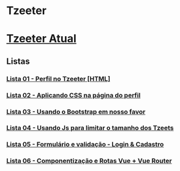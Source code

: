 # Tzeeter

# [Tzeeter Atual](https://l3yalberto.github.io/Tzeeter/)

## Listas

### [Lista 01 - Perfil no Tzeeter \[HTML\]](https://github.com/l3yAlberto/Tzeeter/tree/f02763ad5bb6985ab3da6f3f23815a20f9f3bfb4)

### [Lista 02 - Aplicando CSS na página do perfil](https://github.com/l3yAlberto/Tzeeter/tree/e7b4729c5562bb81bdc2c72824fa96fc926e2231)

### [Lista 03 - Usando o Bootstrap em nosso favor](https://github.com/l3yAlberto/Tzeeter/tree/a2a339a8719aaeafc26095dd3076d094cdf4196a)

### [Lista 04 - Usando Js para limitar o tamanho dos Tzeets](https://github.com/l3yAlberto/Tzeeter/tree/8bd79e0a97b9662b0503b8d9a0ccca3e8811f97b)

### [Lista 05 - Formulário e validação - Login & Cadastro](https://github.com/l3yAlberto/Tzeeter/tree/e2da103d8a7fcaffd07eb84b9a80da5bf804749a)

### [Lista 06 - Componentização e Rotas Vue + Vue Router](https://github.com/l3yAlberto/Tzeeter/tree/b91b3cbac807479e96d21271dbe1997a6605899b)